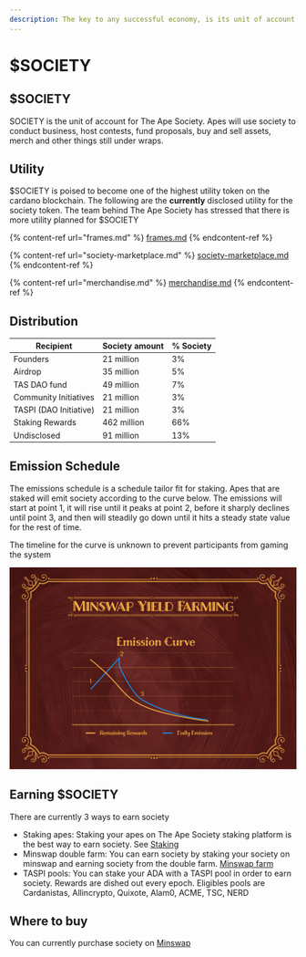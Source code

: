 ```yaml
---
description: The key to any successful economy, is its unit of account.
---
```


# $SOCIETY

## $SOCIETY

SOCIETY is the unit of account for The Ape Society. Apes will use society to conduct business, host contests, fund proposals, buy and sell assets, merch and other things still under wraps.

## Utility

$SOCIETY is poised to become one of the highest utility token on the cardano blockchain. The following are the **currently** disclosed utility for the society token. The team behind The Ape Society has stressed that there is more utility planned for $SOCIETY

{% content-ref url="frames.md" %}
[frames.md](frames.md)
{% endcontent-ref %}

{% content-ref url="society-marketplace.md" %}
[society-marketplace.md](society-marketplace.md)
{% endcontent-ref %}

{% content-ref url="merchandise.md" %}
[merchandise.md](merchandise.md)
{% endcontent-ref %}

## Distribution

| Recipient              | Society amount | % Society |
| ---------------------- | -------------- | --------- |
| Founders               | 21 million     | 3%        |
| Airdrop                | 35 million     | 5%        |
| TAS DAO fund           | 49 million     | 7%        |
| Community Initiatives  | 21 million     | 3%        |
| TASPI (DAO Initiative) | 21 million     | 3%        |
| Staking Rewards        | 462 million    | 66%       |
| Undisclosed            | 91 million     | 13%       |

## Emission Schedule

The emissions schedule is a schedule tailor fit for staking. Apes that are staked will emit society according to the curve below. The emissions will start at point 1, it will rise until it peaks at point 2, before it sharply declines until point 3, and then will steadily go down until it hits a steady state value for the rest of time.&#x20;

The timeline for the curve is unknown to prevent participants from gaming the system

![](../../.gitbook/assets/curve.png)

## Earning $SOCIETY

There are currently 3 ways to earn society

* Staking apes: Staking your apes on The Ape Society staking platform is the best way to earn society. See [Staking](../apes/#class-perks-and-staking)&#x20;
* Minswap double farm: You can earn society by staking your society on minswap and earning society from the double farm. [Minswap farm ](https://app.minswap.org/farm)
* TASPI pools: You can stake your ADA with a TASPI pool in order to earn society. Rewards are dished out every epoch. Eligibles pools are Cardanistas, Allincrypto, Quixote, Alam0, ACME, TSC, NERD

## Where to buy

You can currently purchase society on [Minswap](https://app.minswap.org/swap)
